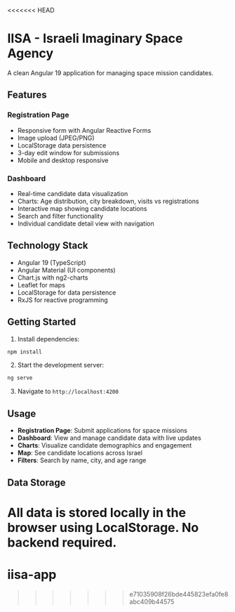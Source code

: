 <<<<<<< HEAD
# IISA - Israeli Imaginary Space Agency

A clean Angular 19 application for managing space mission candidates.

## Features

### Registration Page
- Responsive form with Angular Reactive Forms
- Image upload (JPEG/PNG)
- LocalStorage data persistence
- 3-day edit window for submissions
- Mobile and desktop responsive

### Dashboard
- Real-time candidate data visualization
- Charts: Age distribution, city breakdown, visits vs registrations
- Interactive map showing candidate locations
- Search and filter functionality
- Individual candidate detail view with navigation

## Technology Stack
- Angular 19 (TypeScript)
- Angular Material (UI components)
- Chart.js with ng2-charts
- Leaflet for maps
- LocalStorage for data persistence
- RxJS for reactive programming

## Getting Started

1. Install dependencies:
```bash
npm install
```

2. Start the development server:
```bash
ng serve
```

3. Navigate to `http://localhost:4200`

## Usage

- **Registration Page**: Submit applications for space missions
- **Dashboard**: View and manage candidate data with live updates
- **Charts**: Visualize candidate demographics and engagement
- **Map**: See candidate locations across Israel
- **Filters**: Search by name, city, and age range

## Data Storage
All data is stored locally in the browser using LocalStorage. No backend required.
=======
# iisa-app
>>>>>>> e71035908f26bde445823efa0fe8abc409b44575
